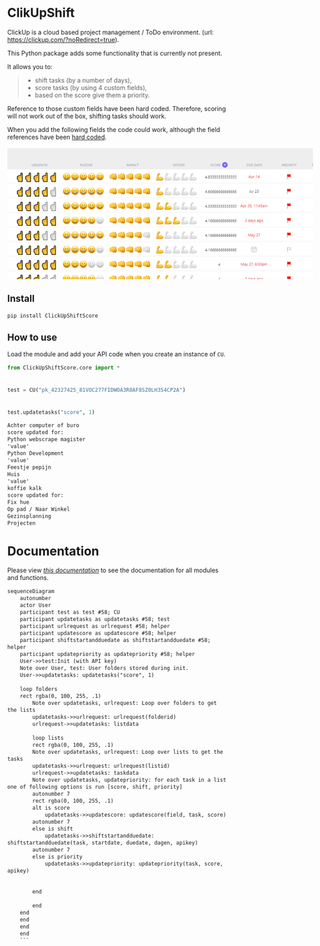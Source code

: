 # ClikUpShift



ClickUp is a cloud based project management / ToDo environment. (url: https://clickup.com/?noRedirect=true). 

This Python package adds some functionality that is currently not present. 

It allows you to: 
> * shift tasks (by a number of days),
> * score tasks (by using 4 custom fields), 
> * based on the score give them a priority. 
 

Reference to those custom fields have been hard coded. Therefore, scoring will not work out of the box, shifting tasks should work.

When you add the following fields the code could work, although the field references have been [hard coded](https://github.com/stevedep/ClickUpShiftScore/blob/4b2925c388e3eb26a6fdc039b0eee50dfd79ee0a/ClickUpShiftScore/core.py#L45).
<!--- #![Custom Fields!](images/customfields.png "Custom Fields") --->

<img src="images\customfields.png" alt="drawing" width="700" style="max-width: 700px">



## Install

`pip install ClickUpShiftScore`

## How to use

Load the module and add your API code when you create an instance of `CU`. 


```python
from ClickUpShiftScore.core import *


test = CU("pk_42327425_81VOC277FIDWOA3R8AF8SZ0LH354CP2A")


test.updatetasks("score", 1)
```

    Achter computer of buro
    score updated for: 
    Python webscrape magister
    'value'
    Python Development
    'value'
    Feestje pepijn
    Huis
    'value'
    koffie kalk
    score updated for: 
    Fix hue
    Op pad / Naar Winkel
    Gezinsplanning
    Projecten
    

# Documentation


Please view *[this documentation](https://StevedeP.github.io/ClickUpShiftScore)* to see the documentation for all modules and functions. 


```mermaid
sequenceDiagram
    autonumber
    actor User    
    participant test as test #58; CU
    participant updatetasks as updatetasks #58; test
    participant urlrequest as urlrequest #58; helper 
    participant updatescore as updatescore #58; helper
    participant shiftstartandduedate as shiftstartandduedate #58; helper
    participant updatepriority as updatepriority #58; helper
    User->>test:Init (with API key)
    Note over User, test: User folders stored during init.
    User->>updatetasks: updatetasks("score", 1)

    loop folders
    rect rgba(0, 100, 255, .1)
        Note over updatetasks, urlrequest: Loop over folders to get the lists
        updatetasks->>urlrequest: urlrequest(folderid)        
        urlrequest->>updatetasks: listdata

        loop lists
        rect rgba(0, 100, 255, .1)
        Note over updatetasks, urlrequest: Loop over lists to get the tasks
        updatetasks->>urlrequest: urlrequest(listid)
        urlrequest->>updatetasks: taskdata
        Note over updatetasks, updatepriority: for each task in a list one of following options is run [score, shift, priority] 
        autonumber 7
        rect rgba(0, 100, 255, .1)
        alt is score
            updatetasks->>updatescore: updatescore(field, task, score)
        autonumber 7
        else is shift
            updatetasks->>shiftstartandduedate: shiftstartandduedate(task, startdate, duedate, dagen, apikey)
        autonumber 7
        else is priority
            updatetasks->>updatepriority: updatepriority(task, score, apikey)


        end

        end
    end
    end
    end
    end
    ```

